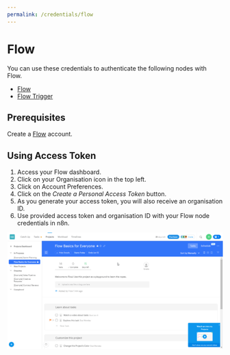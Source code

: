```yaml
---
permalink: /credentials/flow
---
```


# Flow

You can use these credentials to authenticate the following nodes with Flow.
- [Flow](../../nodes-library/nodes/Flow/README.md)
- [Flow Trigger](../../nodes-library/trigger-nodes/FlowTrigger/README.md)

## Prerequisites

Create a [Flow](https://www.getflow.com/) account.

## Using Access Token

1. Access your Flow dashboard.
2. Click on your Organisation icon in the top left.
3. Click on Account Preferences.
4. Click on the *Create a Personal Access Token* button.
5. As you generate your access token, you will also receive an organisation ID.
6. Use provided access token and organisation ID with your Flow node credentials in n8n.

![Getting Flow credentials](./using-access-token.gif)
